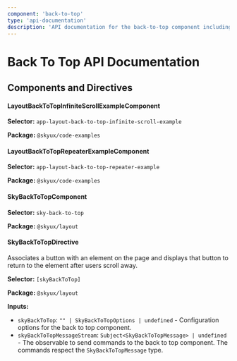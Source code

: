 ```yaml
---
component: 'back-to-top'
type: 'api-documentation'
description: 'API documentation for the back-to-top component including components, interfaces, and types.'
---
```


# Back To Top API Documentation

## Components and Directives

#### LayoutBackToTopInfiniteScrollExampleComponent

**Selector:** `app-layout-back-to-top-infinite-scroll-example`

**Package:** `@skyux/code-examples`

#### LayoutBackToTopRepeaterExampleComponent

**Selector:** `app-layout-back-to-top-repeater-example`

**Package:** `@skyux/code-examples`

#### SkyBackToTopComponent

**Selector:** `sky-back-to-top`

**Package:** `@skyux/layout`

#### SkyBackToTopDirective

Associates a button with an element on the page and displays that button
to return to the element after users scroll away.

**Selector:** `[skyBackToTop]`

**Package:** `@skyux/layout`

**Inputs:**

- `skyBackToTop`: `"" | SkyBackToTopOptions | undefined` - Configuration options for the back to top component.
- `skyBackToTopMessageStream`: `Subject<SkyBackToTopMessage> | undefined` - The observable to send commands to the back to top component.
The commands respect the `SkyBackToTopMessage` type.